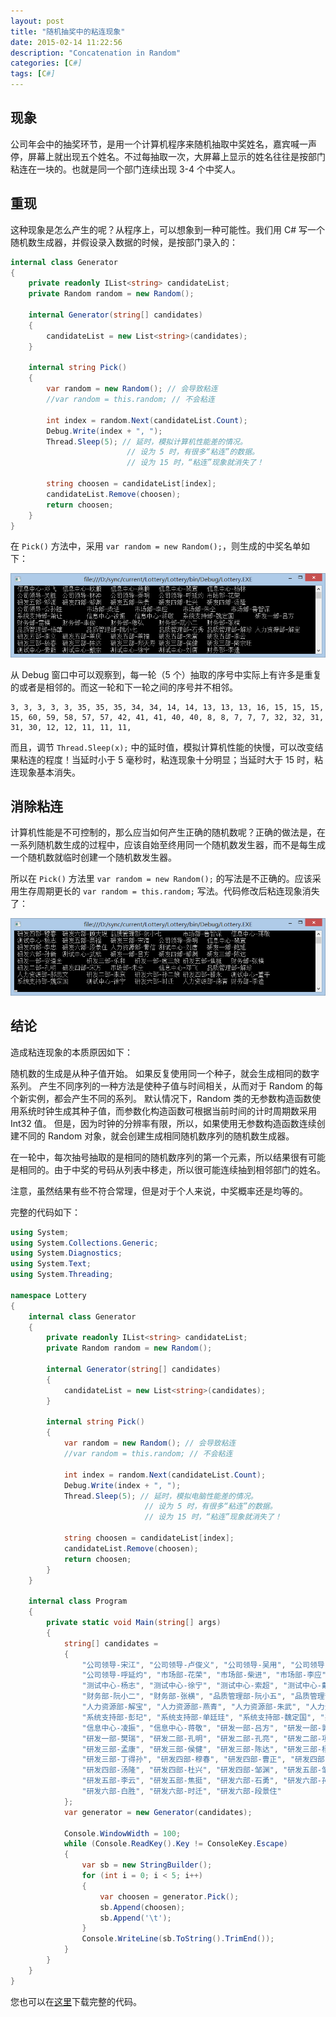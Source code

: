 ```yaml
---
layout: post
title: "随机抽奖中的粘连现象"
date: 2015-02-14 11:22:56
description: "Concatenation in Random"
categories: [C#]
tags: [C#]
---
```

现象
----
公司年会中的抽奖环节，是用一个计算机程序来随机抽取中奖姓名，嘉宾喊一声停，屏幕上就出现五个姓名。不过每抽取一次，大屏幕上显示的姓名往往是按部门粘连在一块的。也就是同一个部门连续出现 3-4 个中奖人。

重现
----

这种现象是怎么产生的呢？从程序上，可以想象到一种可能性。我们用 C# 写一个随机数生成器，并假设录入数据的时候，是按部门录入的：

```C#
internal class Generator
{
    private readonly IList<string> candidateList;
    private Random random = new Random();

    internal Generator(string[] candidates)
    {
        candidateList = new List<string>(candidates);
    }

    internal string Pick()
    {
        var random = new Random(); // 会导致粘连
        //var random = this.random; // 不会粘连

        int index = random.Next(candidateList.Count);
        Debug.Write(index + ", ");
        Thread.Sleep(5); // 延时，模拟计算机性能差的情况。
                          // 设为 5 时，有很多“粘连”的数据。
                          // 设为 15 时，“粘连”现象就消失了！

        string choosen = candidateList[index];
        candidateList.Remove(choosen);
        return choosen;
    }
}
```

在 `Pick()` 方法中，采用 `var random = new Random();`，则生成的中奖名单如下：

![](/img/2015-02-14-Concatenation-in-Random-001.png)

从 Debug 窗口中可以观察到，每一轮（5 个）抽取的序号中实际上有许多是重复的或者是相邻的。而这一轮和下一轮之间的序号并不相邻。

    3, 3, 3, 3, 3, 35, 35, 35, 34, 34, 14, 14, 13, 13, 13, 16, 15, 15, 15, 15, 60, 59, 58, 57, 57, 42, 41, 41, 40, 40, 8, 8, 7, 7, 7, 32, 32, 31, 31, 30, 12, 12, 11, 11, 11,

而且，调节 `Thread.Sleep(x);` 中的延时值，模拟计算机性能的快慢，可以改变结果粘连的程度！当延时小于 5 毫秒时，粘连现象十分明显；当延时大于 15 时，粘连现象基本消失。

消除粘连
--------
计算机性能是不可控制的，那么应当如何产生正确的随机数呢？正确的做法是，在一系列随机数生成的过程中，应该自始至终用同一个随机数发生器，而不是每生成一个随机数就临时创建一个随机数发生器。

所以在 `Pick()` 方法里 `var random = new Random();` 的写法是不正确的。应该采用生存周期更长的 `var random = this.random;` 写法。代码修改后粘连现象消失了：

![](/img/2015-02-14-Concatenation-in-Random-002.png)

结论
----
造成粘连现象的本质原因如下：

随机数的生成是从种子值开始。 如果反复使用同一个种子，就会生成相同的数字系列。 产生不同序列的一种方法是使种子值与时间相关，从而对于 Random 的每个新实例，都会产生不同的系列。 默认情况下，Random 类的无参数构造函数使用系统时钟生成其种子值，而参数化构造函数可根据当前时间的计时周期数采用 Int32 值。 但是，因为时钟的分辨率有限，所以，如果使用无参数构造函数连续创建不同的 Random 对象，就会创建生成相同随机数序列的随机数生成器。

在一轮中，每次抽号抽取的是相同的随机数序列的第一个元素，所以结果很有可能是相同的。由于中奖的号码从列表中移走，所以很可能连续抽到相邻部门的姓名。

注意，虽然结果有些不符合常理，但是对于个人来说，中奖概率还是均等的。

完整的代码如下：

```c#
using System;
using System.Collections.Generic;
using System.Diagnostics;
using System.Text;
using System.Threading;

namespace Lottery
{
    internal class Generator
    {
        private readonly IList<string> candidateList;
        private Random random = new Random();

        internal Generator(string[] candidates)
        {
            candidateList = new List<string>(candidates);
        }

        internal string Pick()
        {
            var random = new Random(); // 会导致粘连
            //var random = this.random; // 不会粘连

            int index = random.Next(candidateList.Count);
            Debug.Write(index + ", ");
            Thread.Sleep(5); // 延时，模拟电脑性能差的情况。
                              // 设为 5 时，有很多“粘连”的数据。
                              // 设为 15 时，“粘连”现象就消失了！

            string choosen = candidateList[index];
            candidateList.Remove(choosen);
            return choosen;
        }
    }

    internal class Program
    {
        private static void Main(string[] args)
        {
            string[] candidates =
            {
                "公司领导-宋江", "公司领导-卢俊义", "公司领导-吴用", "公司领导-公孙胜", "公司领导-关胜", "公司领导-林冲", "公司领导-秦明",
                "公司领导-呼延灼", "市场部-花荣", "市场部-柴进", "市场部-李应", "市场部-朱仝", "市场部-鲁智深", "测试中心-武松", "测试中心-董平", "测试中心-张清",
                "测试中心-杨志", "测试中心-徐宁", "测试中心-索超", "测试中心-戴宗", "测试中心-刘唐", "财务部-李逵", "财务部-史进", "财务部-穆弘", "财务部-雷横", "财务部-李俊",
                "财务部-阮小二", "财务部-张横", "品质管理部-阮小五", "品质管理部-张顺", "品质管理部-阮小七", "品质管理部-杨雄", "品质管理部-石秀", "品质管理部-解珍",
                "人力资源部-解宝", "人力资源部-燕青", "人力资源部-朱武", "人力资源部-黄信", "人力资源部-孙立", "人力资源部-宣赞", "人力资源部-郝思文", "系统支持部-韩滔",
                "系统支持部-彭玘", "系统支持部-单廷珪", "系统支持部-魏定国", "系统支持部-萧让", "信息中心-裴宣", "信息中心-欧鹏", "信息中心-邓飞", "信息中心-燕顺", "信息中心-杨林",
                "信息中心-凌振", "信息中心-蒋敬", "研发一部-吕方", "研发一部-郭盛", "研发一部-安道全", "研发一部-皇甫端", "研发一部-王英", "研发一部-扈三娘", "研发一部-鲍旭",
                "研发一部-樊瑞", "研发二部-孔明", "研发二部-孔亮", "研发二部-项充", "研发二部-李衮", "研发二部-金大坚", "研发二部-马麟", "研发二部-童威", "研发三部-童猛",
                "研发三部-孟康", "研发三部-侯健", "研发三部-陈达", "研发三部-杨春", "研发三部-郑天寿", "研发三部-陶宗旺", "研发三部-宋清", "研发三部-乐和", "研发三部-龚旺",
                "研发三部-丁得孙", "研发四部-穆春", "研发四部-曹正", "研发四部-宋万", "研发四部-杜迁", "研发四部-薛永", "研发四部-施恩", "研发四部-李忠", "研发四部-周通",
                "研发四部-汤隆", "研发四部-杜兴", "研发四部-邹渊", "研发五部-邹润", "研发五部-朱贵", "研发五部-朱富", "研发五部-蔡福", "研发五部-蔡庆", "研发五部-李立",
                "研发五部-李云", "研发五部-焦挺", "研发六部-石勇", "研发六部-孙新", "研发六部-顾大嫂", "研发六部-张青", "研发六部-孙二娘", "研发六部-王定六", "研发六部-郁保四",
                "研发六部-白胜", "研发六部-时迁", "研发六部-段景住"
            };
            var generator = new Generator(candidates);

            Console.WindowWidth = 100;
            while (Console.ReadKey().Key != ConsoleKey.Escape)
            {
                var sb = new StringBuilder();
                for (int i = 0; i < 5; i++)
                {
                    var choosen = generator.Pick();
                    sb.Append(choosen);
                    sb.Append('\t');
                }
                Console.WriteLine(sb.ToString().TrimEnd());
            }
        }
    }
}
```

您也可以在[这里](/download/Lottery.cs)下载完整的代码。
